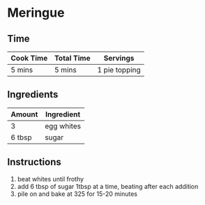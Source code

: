 # Meringue
## Time
| Cook Time | Total Time | Servings |
|-|-|-|
| 5 mins |5 mins | 1 pie topping |

## Ingredients
| Amount | Ingredient |
|---------|------------|
|3  | egg whites |
| 6 tbsp | sugar |

## Instructions
1.  beat whites until frothy
2.  add 6 tbsp of sugar 1tbsp at a time, beating after each addition
4.  pile on and bake at 325 for 15-20 minutes